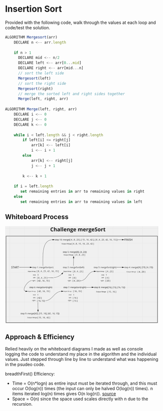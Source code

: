 # Insertion Sort
<!-- Description of the challenge -->
Provided with the following code, walk through the values at each loop and code/test the solution.

```js
ALGORITHM Mergesort(arr)
    DECLARE n <-- arr.length

    if n > 1
      DECLARE mid <-- n/2
      DECLARE left <-- arr[0...mid]
      DECLARE right <-- arr[mid...n]
      // sort the left side
      Mergesort(left)
      // sort the right side
      Mergesort(right)
      // merge the sorted left and right sides together
      Merge(left, right, arr)

ALGORITHM Merge(left, right, arr)
    DECLARE i <-- 0
    DECLARE j <-- 0
    DECLARE k <-- 0

    while i < left.length && j < right.length
        if left[i] <= right[j]
            arr[k] <-- left[i]
            i <-- i + 1
        else
            arr[k] <-- right[j]
            j <-- j + 1

        k <-- k + 1

    if i = left.length
       set remaining entries in arr to remaining values in right
    else
       set remaining entries in arr to remaining values in left
```

## Whiteboard Process
<!-- Embedded whiteboard image -->
![whiteboard img](./merge-sort.png)

## Approach & Efficiency
<!-- What approach did you take? Discuss Why. What is the Big O space/time for this approach? -->
Relied heavily on the whiteboard diagrams I made as well as console logging the code to understand my place in the algorithm and the individual values. Just stepped through line by line to understand what was happening in the psudeo code.

breadthFirst() Efficiency:
- Time = O(n*logn) as entire input must be iterated through, and this must occur O(log(n)) times (the input can only be halved O(log(n)) times). n items iterated log(n) times gives O(n log(n)). [source](https://softwareengineering.stackexchange.com/a/297161)
- Space = O(n) since the space used scales directly with n due to the recursion.